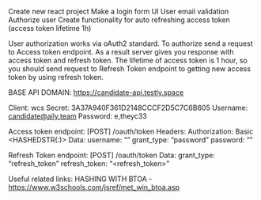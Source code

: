 Create new react project 
Make a login form UI 
User email validation 
Authorize user 
Create functionality for auto refreshing access token (access token lifetime 1h)

User authorization works via oAuth2 standard. To authorize send a request to Access token endpoint. As a result server gives you response with access token and refresh token. The lifetime of access token is 1 hour, so you should send request to Refresh Token endpoint  to getting new access token by using refresh token.

BASE API DOMAIN: https://candidate-api.testly.space

Client: wcs
Secret: 3A37A940F361D2148CCCF2D5C7C6B605
Username: candidate@aily.team
Password: e,theyc33

Access token endpoint: [POST] /oauth/token
Headers: 
	Authorization: Basic <HASHEDSTR(<Client>:<Secret>)>
Data: 
	username: “<username>”
	grant_type: “password”
	password: “<password>”


Refresh Token endpoint: [POST] /oauth/token
Data: 
	grant_type: “refresh_token”
	refresh_token: “<refresh_token>”


Useful related links:
	HASHING WITH BTOA - https://www.w3schools.com/jsref/met_win_btoa.asp
